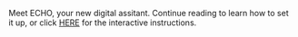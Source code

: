 Meet ECHO, your new digital assitant. Continue reading to learn how to set it up, or click [HERE](https://scratch.mit.edu/projects/887050449/) for the interactive instructions.
